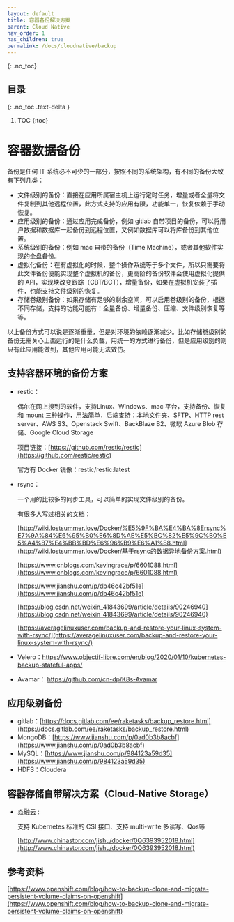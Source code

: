 ```yaml
---
layout: default
title: 容器备份解决方案
parent: Cloud Native
nav_order: 1
has_children: true
permalink: /docs/cloudnative/backup
---
```




{: .no_toc}

## 目录

{: .no_toc .text-delta }


1. TOC
{:toc}

# 容器数据备份

备份是任何 IT 系统必不可少的一部分，按照不同的系统架构，有不同的备份大致有下列几类：

- 文件级别的备份：直接在应用所属宿主机上运行定时任务，增量或者全量将文件复制到其他远程位置，此方式支持的应用有限，功能单一，恢复依赖于手动恢复。
- 应用级别的备份：通过应用完成备份，例如 gitlab 自带项目的备份，可以将用户数据和数据库一起备份到远程位置，又例如数据库可以将库备份到其他位置。
- 系统级别的备份：例如 mac 自带的备份（Time Machine），或者其他软件实现的全盘备份。
- 虚拟化备份：在有虚拟化的时候，整个操作系统等于多个文件，所以只需要将此文件备份便能实现整个虚拟机的备份，更高阶的备份软件会使用虚拟化提供的 API，实现块改变跟踪（CBT/BCT），增量备份，如果在虚拟机安装了插件，也能支持文件级别的恢复。
- 存储卷级别备份：如果存储有足够的剩余空间，可以启用卷级别的备份，根据不同存储，支持的功能可能有：全量备份、增量备份、压缩、文件级别恢复等等。



以上备份方式可以说是逐渐重量，但是对环境的依赖逐渐减少。比如存储卷级别的备份无需关心上面运行的是什么负载，用统一的方式进行备份，但是应用级别的则只有此应用能做到，其他应用可能无法效仿。





## 支持容器环境的备份方案

- restic：

  偶尔在网上搜到的软件，支持Linux、Windows、mac 平台，支持备份、恢复和 mount 三种操作，用法简单，后端支持：本地文件夹、SFTP、HTTP rest server、AWS S3、Openstack Swift、BackBlaze B2、微软 Azure Blob 存储、Google Cloud Storage

  项目链接：[https://github.com/restic/restic](https://github.com/restic/restic)

  官方有 Docker 镜像：restic/restic:latest

- rsync：

  一个用的比较多的同步工具，可以简单的实现文件级别的备份。

  有很多人写过相关的文档：

  [http://wiki.lostsummer.love/Docker/%E5%9F%BA%E4%BA%8Ersync%E7%9A%84%E6%95%B0%E6%8D%AE%E5%BC%82%E5%9C%B0%E5%A4%87%E4%BB%BD%E6%96%B9%E6%A1%88.html](http://wiki.lostsummer.love/Docker/基于rsync的数据异地备份方案.html)

  [https://www.cnblogs.com/kevingrace/p/6601088.html](https://www.cnblogs.com/kevingrace/p/6601088.html)

  [https://www.jianshu.com/p/db46c42bf51e](https://www.jianshu.com/p/db46c42bf51e)

  [https://blog.csdn.net/weixin_41843699/article/details/90246940](https://blog.csdn.net/weixin_41843699/article/details/90246940)

  [https://averagelinuxuser.com/backup-and-restore-your-linux-system-with-rsync/](https://averagelinuxuser.com/backup-and-restore-your-linux-system-with-rsync/)

- Velero：https://www.objectif-libre.com/en/blog/2020/01/10/kubernetes-backup-stateful-apps/
- Avamar： https://github.com/cn-dp/K8s-Avamar





## 应用级别备份

- gitlab：[https://docs.gitlab.com/ee/raketasks/backup_restore.html](https://docs.gitlab.com/ee/raketasks/backup_restore.html)
- MongoDB：[https://www.jianshu.com/p/0ad0b3b8acbf](https://www.jianshu.com/p/0ad0b3b8acbf)
- MySQL：[https://www.jianshu.com/p/984123a59d35](https://www.jianshu.com/p/984123a59d35)
- HDFS：Cloudera



## 容器存储自带解决方案（Cloud-Native Storage）

- 焱融云 :

  支持 Kubernetes 标准的 CSI 接口、支持 multi-write 多读写、Qos等

  [http://www.chinastor.com/jishu/docker/0Q6393952018.html](http://www.chinastor.com/jishu/docker/0Q6393952018.html)



## 参考资料



[https://www.openshift.com/blog/how-to-backup-clone-and-migrate-persistent-volume-claims-on-openshift](https://www.openshift.com/blog/how-to-backup-clone-and-migrate-persistent-volume-claims-on-openshift)